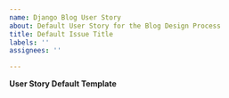 ```yaml
---
name: Django Blog User Story
about: Default User Story for the Blog Design Process
title: Default Issue Title
labels: ''
assignees: ''

---
```


**User Story Default Template**
